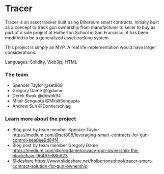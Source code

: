 # Tracer

Tracer is an asset tracker built using Ethereum smart contracts. Initially built as a concept to track gun ownership from manufacturer to seller to buy as part of a side project at Holberton School in San Francisco, it has been modified to be a generalized asset tracking system.

This project is simply an MVP. A real life implementation would have larger considerations.

Languages: Solidity, Web3js, HTML

### The team
- Spencer Taylor @set808
- Gregory Dame @gjdame
- Derek Kwok @dkwok94
- Mitali Sengupta @MitaliSengupta
- Andrew Suh @Donnerschlag

### Learn more about the project
- Blog post by team member Spencer Taylor https://medium.com/@set808/leveraging-smart-contracts-for-gun-control-eea8ee9d84f4
- Blog post by team member Gregory Dame https://medium.com/@gregdame/privacy-gun-ownership-the-blockchain-96497e88b623
- Slideshare https://www.slideshare.net/holbertonschool/tracer-smart-contract-solution-for-gun-ownership
